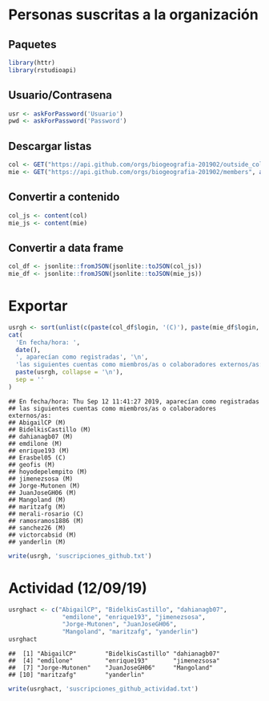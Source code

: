 
<!-- Este .md fue generado a partir del .Rmd homónimo. Edítese el .Rmd -->
Personas suscritas a la organización
====================================

Paquetes
--------

``` r
library(httr)
library(rstudioapi)
```

Usuario/Contrasena
------------------

``` r
usr <- askForPassword('Usuario')
pwd <- askForPassword('Password')
```

Descargar listas
----------------

``` r
col <- GET("https://api.github.com/orgs/biogeografia-201902/outside_collaborators", authenticate(usr, pwd))
mie <- GET("https://api.github.com/orgs/biogeografia-201902/members", authenticate(usr, pwd))
```

Convertir a contenido
---------------------

``` r
col_js <- content(col)
mie_js <- content(mie)
```

Convertir a data frame
----------------------

``` r
col_df <- jsonlite::fromJSON(jsonlite::toJSON(col_js))
mie_df <- jsonlite::fromJSON(jsonlite::toJSON(mie_js))
```

Exportar
========

``` r
usrgh <- sort(unlist(c(paste(col_df$login, '(C)'), paste(mie_df$login, '(M)'))))
cat(
  'En fecha/hora: ',
  date(),
  ', aparecían como registradas', '\n',
  'las siguientes cuentas como miembros/as o colaboradores externos/as: ', '\n',
  paste(usrgh, collapse = '\n'),
  sep = ''
)
```

    ## En fecha/hora: Thu Sep 12 11:41:27 2019, aparecían como registradas
    ## las siguientes cuentas como miembros/as o colaboradores externos/as: 
    ## AbigailCP (M)
    ## BidelkisCastillo (M)
    ## dahianagb07 (M)
    ## emdilone (M)
    ## enrique193 (M)
    ## Erasbel05 (C)
    ## geofis (M)
    ## hoyodepelempito (M)
    ## jimenezsosa (M)
    ## Jorge-Mutonen (M)
    ## JuanJoseGH06 (M)
    ## Mangoland (M)
    ## maritzafg (M)
    ## merali-rosario (C)
    ## ramosramos1886 (M)
    ## sanchez26 (M)
    ## victorcabsid (M)
    ## yanderlin (M)

``` r
write(usrgh, 'suscripciones_github.txt')
```

Actividad (12/09/19)
====================

``` r
usrghact <- c("AbigailCP", "BidelkisCastillo", "dahianagb07",
               "emdilone", "enrique193", "jimenezsosa",
               "Jorge-Mutonen", "JuanJoseGH06",
               "Mangoland", "maritzafg", "yanderlin")
usrghact
```

    ##  [1] "AbigailCP"        "BidelkisCastillo" "dahianagb07"     
    ##  [4] "emdilone"         "enrique193"       "jimenezsosa"     
    ##  [7] "Jorge-Mutonen"    "JuanJoseGH06"     "Mangoland"       
    ## [10] "maritzafg"        "yanderlin"

``` r
write(usrghact, 'suscripciones_github_actividad.txt')
```
